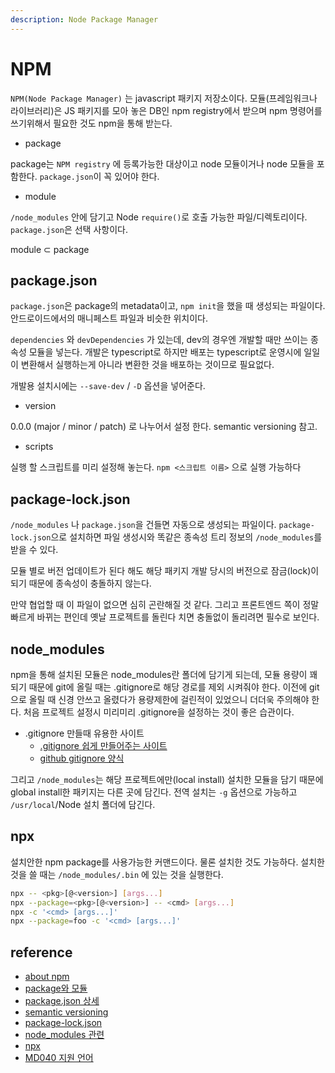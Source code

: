 ```yaml
---
description: Node Package Manager
---
```


# NPM

`NPM(Node Package Manager)` 는 javascript 패키지 저장소이다. 모듈(프레임워크나 라이브러리)은 JS 패키지를 모아 놓은 DB인 npm registry에서 받으며 npm 명령어를 쓰기위해서 필요한 것도 npm을 통해 받는다.

* package

package는 `NPM registry` 에 등록가능한 대상이고 node 모듈이거나 node 모듈을 포함한다. `package.json`이 꼭 있어야 한다.

* module

`/node_modules` 안에 담기고 Node `require()`로 호출 가능한 파일/디렉토리이다. `package.json`은 선택 사항이다.

module ⊂ package

## package.json

`package.json`은 package의 metadata이고, `npm init`을 했을 때 생성되는 파일이다. 안드로이드에서의 매니페스트 파일과 비슷한 위치이다.

`dependencies` 와 `devDependencies` 가 있는데, dev의 경우엔 개발할 때만 쓰이는 종속성 모듈을 넣는다. 개발은 typescript로 하지만 배포는 typescript로 운영시에 일일이 변환해서 실행하는게 아니라 변환한 것을 배포하는 것이므로 필요없다.

개발용 설치시에는 `--save-dev` / `-D` 옵션을 넣어준다.

* version

0.0.0 (major / minor / patch) 로 나누어서 설정 한다. semantic versioning 참고.

* scripts

실행 할 스크립트를 미리 설정해 놓는다. `npm <스크립트 이름>` 으로 실행 가능하다

## package-lock.json

`/node_modules` 나 `package.json`을 건들면 자동으로 생성되는 파일이다. `package-lock.json`으로 설치하면 파일 생성시와 똑같은 종속성 트리 정보의 `/node_modules`를 받을 수 있다.

모듈 별로 버전 업데이트가 된다 해도 해당 패키지 개발 당시의 버전으로 잠금(lock)이 되기 때문에 종속성이 충돌하지 않는다.

만약 협업할 때 이 파일이 없으면 심히 곤란해질 것 같다. 그리고 프론트엔드 쪽이 정말 빠르게 바뀌는 편인데 옛날 프로젝트를 돌린다 치면 충돌없이 돌리려면 필수로 보인다.

## node_modules

npm을 통해 설치된 모듈은 node_modules란 폴더에 담기게 되는데, 모듈 용량이 꽤 되기 때문에 git에 올릴 때는 .gitignore로 해당 경로를 제외 시켜줘야 한다. 이전에 git으로 올릴 때 신경 안쓰고 올렸다가 용량제한에 걸린적이 있었으니 더더욱 주의해야 한다. 처음 프로젝트 설정시 미리미리 .gitignore을 설정하는 것이 좋은 습관이다.

* .gitignore 만들때 유용한 사이트
  * [.gitignore 쉽게 만들어주는 사이트](https://www.toptal.com/developers/gitignore)
  * [github gitignore 양식](https://github.com/github/gitignore)

그리고 `/node_modules`는 해당 프로젝트에만(local install) 설치한 모듈을 담기 때문에 global install한 패키지는 다른 곳에 담긴다. 전역 설치는  `-g` 옵션으로 가능하고 `/usr/local`/Node 설치 폴더에 담긴다.

## npx

설치안한 npm package를 사용가능한 커맨드이다. 물론 설치한 것도 가능하다. 설치한 것을 쓸 때는 `/node_modules/.bin` 에 있는 것을 실행한다.

```bash
npx -- <pkg>[@<version>] [args...]
npx --package=<pkg>[@<version>] -- <cmd> [args...]
npx -c '<cmd> [args...]'
npx --package=foo -c '<cmd> [args...]'
```

## reference

* [about npm](https://docs.npmjs.com/about-npm)
* [package와 모듈](https://docs.npmjs.com/about-packages-and-modules)
* [package.json 상세](https://docs.npmjs.com/cli/v9/configuring-npm/package-json)
* [semantic versioning](https://docs.npmjs.com/about-semantic-versioning)
* [package-lock.json](https://docs.npmjs.com/cli/v9/configuring-npm/package-lock-json)
* [node_modules 관련](https://docs.npmjs.com/cli/v9/configuring-npm/folders)
* [npx](https://docs.npmjs.com/cli/v9/commands/npx)
* [MD040 지원 언어](https://www.rubycoloredglasses.com/2013/04/languages-supported-by-github-flavored-markdown/)
